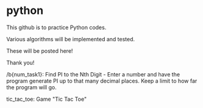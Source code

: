 # python

This github is to practice Python codes. 

Various algorithms will be implemented and tested. 

These will be posted here!

Thank you!

/b{num_task1}: Find PI to the Nth Digit - Enter a number and have the program generate PI up to that many decimal places. Keep a limit to how far the program will go.

tic_tac_toe: Game "Tic Tac Toe"

